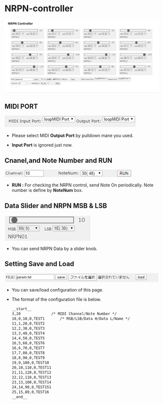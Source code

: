 # NRPN-controller

![2020050501](jpg\2020050501.jpg)

## MIDI PORT

![2020050502](jpg\2020050502.jpg)

- Please select MIDI **Output Port** by pulldown mane you used.

- **Input Port** is ignored just now.

## Cnanel,and Note Number and RUN

![2020050504](jpg\2020050504.jpg)

- **RUN :** For checking the NRPN control, send Note On periodically. Note number is define by **NoteNum** box.

## Data Slider and NRPN MSB & LSB

![2020050505](jpg\2020050505.jpg)

- You can send NRPN Data by a slider knob. 

## Setting Save and Load

![2020050503](jpg\2020050503.jpg)



- You can save/load configuration of this page.

- The format of the configuration file is below. 

  ```
  __start__
  3,20				/* MIDI Channel/Note Number */
  10,0,10,0,TEST1		/* MSB/LSB/Data H/Data L/Name */
  11,1,20,0,TEST2
  12,2,30,0,TEST3
  13,3,40,0,TEST4
  14,4,50,0,TEST5
  16,5,60,0,TEST6
  16,6,70,0,TEST7
  17,7,80,0,TEST8
  18,8,90,0,TEST9
  19,9,100,0,TEST10
  20,10,110,0,TEST11
  21,11,120,0,TEST12
  22,12,110,0,TEST13
  23,13,100,0,TEST14
  24,14,90,0,TEST151
  25,15,80,0,TEST16
  __end__
  
  ```

  



## 
